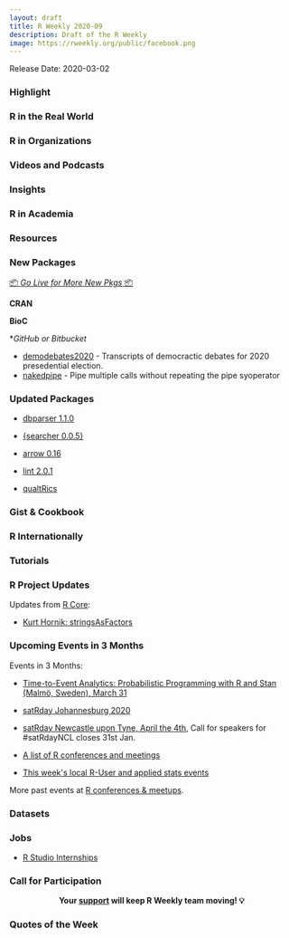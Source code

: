 ```yaml
---
layout: draft
title: R Weekly 2020-09
description: Draft of the R Weekly
image: https://rweekly.org/public/facebook.png
---
```


Release Date: 2020-03-02

###  Highlight




### R in the Real World



###  R in Organizations



###  Videos and Podcasts



### Insights



###  R in Academia


###  Resources



###  New Packages

<p class="added-hostname"><a href="https://rweekly.org/live" target="_blank" class="externalLink">📦 <i>Go Live for More New Pkgs</i> 📦</a></p>

**CRAN**



**BioC**



**GitHub or Bitbucket*

+ [demodebates2020](https://github.com/favstats/demdebates2020) - Transcripts of democractic debates for 2020 presedential election. 
+ [nakedpipe](https://github.com/moodymudskipper/nakedpipe) - Pipe multiple calls without repeating the pipe syoperator

### Updated Packages


+ [dbparser 1.1.0](https://cran.r-project.org/web/packages/dbparser/index.html)

+ [{searcher 0.0.5}](https://thecoatlessprofessor.com/software-releases/searcher/searcher-v0.0.5-released-search-twitter-and-search-experience-customizations/)

+ [arrow 0.16](https://arrow.apache.org/)

+ [lint 2.0.1](https://github.com/jimhester/lintr/blob/master/NEWS.md)

+ [qualtRics](https://github.com/ropensci/qualtRics)

### Gist & Cookbook



### R Internationally


###  Tutorials


<!--<div class="post-more-begin></div><div class="post-more-end"></div>-->

###  R Project Updates

Updates from [R Core](http://developer.r-project.org/blosxom.cgi/R-devel/NEWS):

* [Kurt Hornik: stringsAsFactors](https://developer.r-project.org/Blog/public/2020/02/16/stringsasfactors/)

###  Upcoming Events in 3 Months

Events in 3 Months:


+ [Time-to-Event Analytics: Probabilistic Programming with R and Stan (Malmö, Sweden), March 31](https://www.meetup.com/Skane-R-User-Group/events/268627833/)

+ [satRday Johannesburg 2020](https://joburg2020.satrdays.org/)

+ [satRday Newcastle upon Tyne, April the 4th](https://newcastle2020.satrdays.org/), Call for speakers for #satRdayNCL closes 31st Jan.

+ [A list of R conferences and meetings](https://jumpingrivers.github.io/meetingsR/events.html)

+ [This week's local R-User and applied stats events](https://community.rstudio.com/c/irl)

More past events at [R conferences & meetups](https://conf.rweekly.org).


### Datasets



### Jobs

+ [R Studio Internships](https://rstudio.com/about/job-posting/?gh_jid=4019930003)


###  Call for Participation


<p class="hide-support added-hostname support-rweekly" style="text-align: center;font-weight: bold;">Your <a class="non-visited externalLink" href="https://www.patreon.com/rweekly" onclick="pas(this)">support</a> will keep R Weekly team moving! 💡</p>

###  Quotes of the Week


